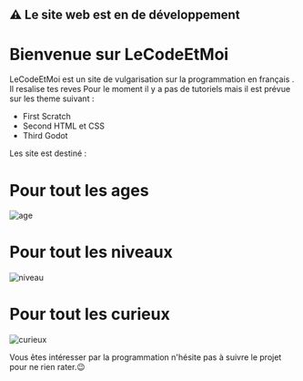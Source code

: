 ##   ⚠️ Le site web est en de développement 

# Bienvenue sur LeCodeEtMoi

LeCodeEtMoi est un site de vulgarisation sur la programmation en français .
Il resalise tes reves 
Pour le moment il y a pas de tutoriels mais il est prévue sur les theme suivant :
- First Scratch
- Second HTML et CSS
- Third Godot

Les site est destiné :

# Pour tout les ages 
![age](Home/Documents/lecodeetmoi/my-site-web/content/"Father'sDay-rafiki.svg)

# Pour tout les niveaux
![niveau](Home/Documents/lecodeetmoi/my-site-web/content/Pitchmeeting-rafiki.svg)

# Pour tout les curieux
![curieux](Home/Documents/lecodeetmoi/my-site-web/content/Curious-pana.svg)


Vous êtes intéresser par la programmation n'hésite pas à suivre le projet pour ne rien rater.😉



